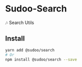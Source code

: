 # Sudoo-Search

:notes: Search Utils

## Install

```sh
yarn add @sudoo/search
# Or
npm install @sudoo/search --save
```

